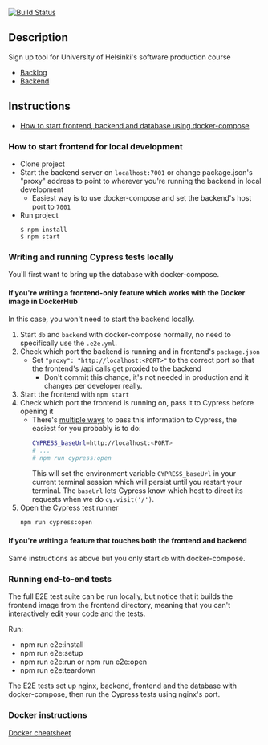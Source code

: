 [![Build Status](https://travis-ci.org/ohtuprojekti-ilmo/ohtuilmo-frontend.svg?branch=master)](https://travis-ci.org/ohtuprojekti-ilmo/ohtuilmo-frontend)

## Description

Sign up tool for University of Helsinki's software production course

- [Backlog](https://trello.com/b/Wv50WMSA/backlog)
- [Backend](https://github.com/ohtuprojekti-ilmo/ohtuilmo-backend)

## Instructions
- [How to start frontend, backend and database using docker-compose](https://github.com/ohtuprojekti-ilmo/ohtuilmo-frontend/wiki)

### How to start frontend for local development
- Clone project
- Start the backend server on `localhost:7001` or change package.json's "proxy" address to point to wherever you're running the backend in local development
    - Easiest way is to use docker-compose and set the backend's host port to `7001`
- Run project
    ```
    $ npm install
    $ npm start
    ```

### Writing and running Cypress tests locally

You'll first want to bring up the database with docker-compose.

#### If you're writing a frontend-only feature which works with the Docker image in DockerHub

In this case, you won't need to start the backend locally.

1. Start `db` and `backend` with docker-compose normally, no need to specifically use the `.e2e.yml`.
2. Check which port the backend is running and in frontend's `package.json`
    - Set `"proxy": "http://localhost:<PORT>"` to the correct port so that the frontend's /api calls get proxied to the backend
        - Don't commit this change, it's not needed in production and it changes per developer really.
3. Start the frontend with `npm start`
4. Check which port the frontend is running on, pass it to Cypress before opening it
    - There's [multiple ways](https://docs.cypress.io/guides/guides/environment-variables.html#Setting) to pass this information to Cypress, the easiest for you probably is to do:
        ```sh
        CYPRESS_baseUrl=http://localhost:<PORT>
        # ...
        # npm run cypress:open
        ```
        This will set the environment variable `CYPRESS_baseUrl` in your current terminal session which will persist until you restart your terminal. The `baseUrl` lets Cypress know which host to direct its requests when we do `cy.visit('/')`.
5. Open the Cypress test runner
    ```sh
    npm run cypress:open
    ```

#### If you're writing a feature that touches both the frontend and backend

Same instructions as above but you only start `db` with docker-compose.

### Running end-to-end tests

The full E2E test suite can be run locally, but notice that it builds the frontend image from the frontend directory, meaning that you can't interactively edit your code and the tests.

Run:
- npm run e2e:install
- npm run e2e:setup
- npm run e2e:run or npm run e2e:open
- npm run e2e:teardown

The E2E tests set up nginx, backend, frontend and the database with docker-compose, then run the Cypress tests using nginx's port.

### Docker instructions

[Docker cheatsheet](https://github.com/jexniemi/Docker-cheat-page/wiki)


